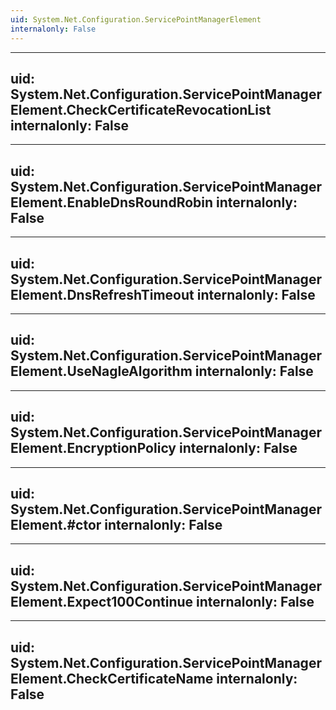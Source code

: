 ```yaml
---
uid: System.Net.Configuration.ServicePointManagerElement
internalonly: False
---
```


---
uid: System.Net.Configuration.ServicePointManagerElement.CheckCertificateRevocationList
internalonly: False
---

---
uid: System.Net.Configuration.ServicePointManagerElement.EnableDnsRoundRobin
internalonly: False
---

---
uid: System.Net.Configuration.ServicePointManagerElement.DnsRefreshTimeout
internalonly: False
---

---
uid: System.Net.Configuration.ServicePointManagerElement.UseNagleAlgorithm
internalonly: False
---

---
uid: System.Net.Configuration.ServicePointManagerElement.EncryptionPolicy
internalonly: False
---

---
uid: System.Net.Configuration.ServicePointManagerElement.#ctor
internalonly: False
---

---
uid: System.Net.Configuration.ServicePointManagerElement.Expect100Continue
internalonly: False
---

---
uid: System.Net.Configuration.ServicePointManagerElement.CheckCertificateName
internalonly: False
---
